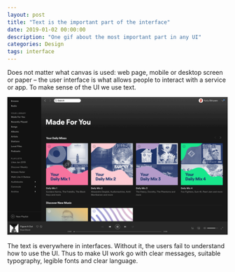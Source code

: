```yaml
---
layout: post
title: "Text is the important part of the interface"
date: 2019-01-02 00:00:00
description: "One gif about the most important part in any UI"
categories: Design
tags: interface
---
```


Does not matter what canvas is used: web page, mobile or desktop screen or paper – the user interface is what allows people to interact with a service or app. To make sense of the UI we use text.

<span class="p1000">![user interface with and without text](/blog_img/advices/ui-text.gif)</span>

The text is everywhere in interfaces. Without it, the users fail to understand how to use the UI. Thus to make UI work go with clear messages, suitable typography, legible fonts and clear language.